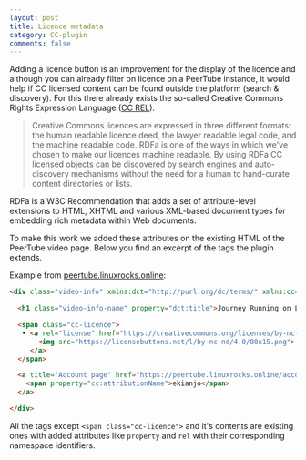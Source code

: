 ```yaml
---
layout: post
title: Licence metadata
category: CC-plugin
comments: false
---
```


Adding a licence button is an improvement for the display of the licence and although you can already filter on licence on a PeerTube instance, it would help if CC licensed content can be found outside the platform (search & discovery). For this there already exists the so-called Creative Commons Rights Expression Language ([CC REL](https://wiki.creativecommons.org/wiki/CC_REL)).

> Creative Commons licences are expressed in three different formats: the human readable licence deed, the lawyer readable legal code, and the machine readable code. RDFa is one of the ways in which we've chosen to make our licences machine readable. By using RDFa CC licensed objects can be discovered by search engines and auto-discovery mechanisms without the need for a human to hand-curate content directories or lists.

RDFa is a W3C Recommendation that adds a set of attribute-level extensions to HTML, XHTML and various XML-based document types for embedding rich metadata within Web documents.

To make this work we added these attributes on the existing HTML of the PeerTube video page. Below you find an excerpt of the tags the plugin extends.

Example from [peertube.linuxrocks.online](https://peertube.linuxrocks.online/videos/watch/fe8a4ec1-2ee0-4d23-bed5-14e3b8921ec1):


```html
<div class="video-info" xmlns:dct="http://purl.org/dc/terms/" xmlns:cc="https://creativecommons.org/ns#">

  <h1 class="video-info-name" property="dct:title">Journey Running on Linux with Proton 6.3-4</h1>

  <span class="cc-licence">
   • <a rel="license" href="https://creativecommons.org/licenses/by-nc-nd/4.0/" target="_blank">
       <img src="https://licensebuttons.net/l/by-nc-nd/4.0/80x15.png">
     </a>
  </span>

  <a title="Account page" href="https://peertube.linuxrocks.online/accounts/ekianjo" rel="cc:attributionURL dct:creator">
    <span property="cc:attributionName">ekianjo</span>
  </a>

</div>
```

All the tags except `<span class="cc-licence">` and it's contents are existing ones with added attributes like `property` and `rel` with their corresponding namespace identifiers.

